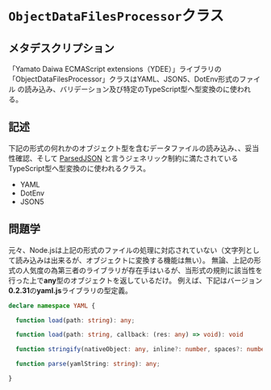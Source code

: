 # `ObjectDataFilesProcessor`クラス
## メタデスクリプション

「Yamato Daiwa ECMAScript extensions（YDEE）」ライブラリの「ObjectDataFilesProcessor」クラスはYAML、JSON5、DotEnv形式のファイル
  の読み込み、バリデーション及び特定のTypeScript型へ型変換のに使われる。


## 記述

下記の形式の何れかのオブジェクト型を含むデータファイルの読み込み、、妥当性確認、そして
  [ParsedJSON](https://github.com/TokugawaTakeshi/Yamato-Daiwa-ES-Extensions/blob/master/CoreLibrary/Package/Documentation/Types/ParsedJSON/ParsedJSON.md)
  と言うジェネリック制約に満たされているTypeScript型へ型変換のに使われるクラス。

* YAML
* DotEnv
* JSON5


## 問題学

元々、Node.jsは上記の形式のファイルの処理に対応されていない（文字列として読み込みは出来るが、オブジェクトに変換する機能は無い）。
無論、上記の形式の人気度の為第三者のライブラリが存在手はいるが、当形式の規則に該当性を行った上で**any**型のオブジェクトを返しているだけ。
例えば、下記はバージョン**0.2.31**の**yaml.js**ライブラリの型定義。

```typescript
declare namespace YAML {

  function load(path: string): any;

  function load(path: string, callback: (res: any) => void): void

  function stringify(nativeObject: any, inline?: number, spaces?: number): string;

  function parse(yamlString: string): any;

}
```

